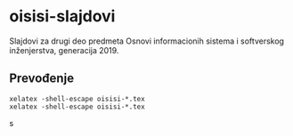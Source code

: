 # oisisi-slajdovi

Slajdovi za drugi deo predmeta Osnovi informacionih sistema i softverskog
inženjerstva, generacija 2019.

## Prevođenje

```
xelatex -shell-escape oisisi-*.tex
xelatex -shell-escape oisisi-*.tex
```
s
